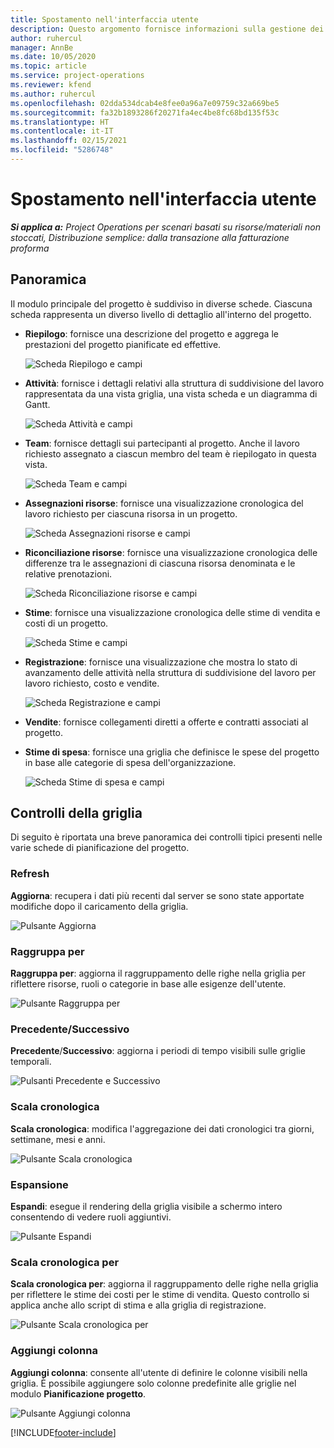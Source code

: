 ```yaml
---
title: Spostamento nell'interfaccia utente
description: Questo argomento fornisce informazioni sulla gestione dei progetti in Dynamics 365 Project Operations.
author: ruhercul
manager: AnnBe
ms.date: 10/05/2020
ms.topic: article
ms.service: project-operations
ms.reviewer: kfend
ms.author: ruhercul
ms.openlocfilehash: 02dda534dcab4e8fee0a96a7e09759c32a669be5
ms.sourcegitcommit: fa32b1893286f20271fa4ec4be8fc68bd135f53c
ms.translationtype: HT
ms.contentlocale: it-IT
ms.lasthandoff: 02/15/2021
ms.locfileid: "5286748"
---
```

# <a name="navigating-the-user-interface"></a>Spostamento nell'interfaccia utente

_**Si applica a:** Project Operations per scenari basati su risorse/materiali non stoccati, Distribuzione semplice: dalla transazione alla fatturazione proforma_

## <a name="overview"></a>Panoramica

Il modulo principale del progetto è suddiviso in diverse schede. Ciascuna scheda rappresenta un diverso livello di dettaglio all'interno del progetto.

- **Riepilogo**: fornisce una descrizione del progetto e aggrega le prestazioni del progetto pianificate ed effettive.

    ![Scheda Riepilogo e campi](media/navigation7.png)

- **Attività**: fornisce i dettagli relativi alla struttura di suddivisione del lavoro rappresentata da una vista griglia, una vista scheda e un diagramma di Gantt.

    ![Scheda Attività e campi](media/navigation8.png)

- **Team**: fornisce dettagli sui partecipanti al progetto. Anche il lavoro richiesto assegnato a ciascun membro del team è riepilogato in questa vista.

    ![Scheda Team e campi](media/navigation9.png)

- **Assegnazioni risorse**: fornisce una visualizzazione cronologica del lavoro richiesto per ciascuna risorsa in un progetto.

    ![Scheda Assegnazioni risorse e campi](media/navigation10.png)

- **Riconciliazione risorse**: fornisce una visualizzazione cronologica delle differenze tra le assegnazioni di ciascuna risorsa denominata e le relative prenotazioni.

    ![Scheda Riconciliazione risorse e campi](media/navigation11.png)

- **Stime**: fornisce una visualizzazione cronologica delle stime di vendita e costi di un progetto.

    ![Scheda Stime e campi](media/navigation12.png)

- **Registrazione**: fornisce una visualizzazione che mostra lo stato di avanzamento delle attività nella struttura di suddivisione del lavoro per lavoro richiesto, costo e vendite.

    ![Scheda Registrazione e campi](media/navigation13.png)

- **Vendite**: fornisce collegamenti diretti a offerte e contratti associati al progetto.

- **Stime di spesa**: fornisce una griglia che definisce le spese del progetto in base alle categorie di spesa dell'organizzazione.

    ![Scheda Stime di spesa e campi](media/navigation14.png)

## <a name="grid-controls"></a>Controlli della griglia

Di seguito è riportata una breve panoramica dei controlli tipici presenti nelle varie schede di pianificazione del progetto.

### <a name="refresh"></a>Refresh

**Aggiorna**: recupera i dati più recenti dal server se sono state apportate modifiche dopo il caricamento della griglia.

![Pulsante Aggiorna](media/navigation7.png)

### <a name="group-by"></a>Raggruppa per

**Raggruppa per**: aggiorna il raggruppamento delle righe nella griglia per riflettere risorse, ruoli o categorie in base alle esigenze dell'utente.

![Pulsante Raggruppa per](media/navigation6.png)

### <a name="previousnext"></a>Precedente/Successivo

**Precedente**/**Successivo**: aggiorna i periodi di tempo visibili sulle griglie temporali.

![Pulsanti Precedente e Successivo](media/navigation2.png)

### <a name="timescale"></a>Scala cronologica

**Scala cronologica**: modifica l'aggregazione dei dati cronologici tra giorni, settimane, mesi e anni.

![Pulsante Scala cronologica](media/navigation3.png)

### <a name="expand"></a>Espansione

**Espandi**: esegue il rendering della griglia visibile a schermo intero consentendo di vedere ruoli aggiuntivi.

![Pulsante Espandi](media/navigation4.png)

### <a name="time-phase-by"></a>Scala cronologica per

**Scala cronologica per**: aggiorna il raggruppamento delle righe nella griglia per riflettere le stime dei costi per le stime di vendita. Questo controllo si applica anche allo script di stima e alla griglia di registrazione.

![Pulsante Scala cronologica per](media/navigation0.png)

### <a name="add-column"></a>Aggiungi colonna

**Aggiungi colonna**: consente all'utente di definire le colonne visibili nella griglia. È possibile aggiungere solo colonne predefinite alle griglie nel modulo **Pianificazione progetto**.

![Pulsante Aggiungi colonna](media/navigation5.png)


[!INCLUDE[footer-include](../includes/footer-banner.md)]